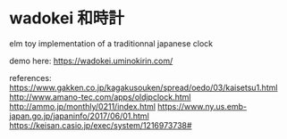 # wadokei 和時計
elm toy implementation of a traditionnal japanese clock

demo here: https://wadokei.uminokirin.com/

references:
https://www.gakken.co.jp/kagakusouken/spread/oedo/03/kaisetsu1.html
http://www.amano-tec.com/apps/oldjpclock.html
http://ammo.jp/monthly/0211/index.html
https://www.ny.us.emb-japan.go.jp/japaninfo/2017/06/01.html
https://keisan.casio.jp/exec/system/1216973738#
